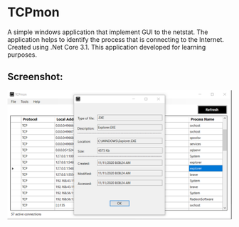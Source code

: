 # TCPmon
A simple windows application that implement GUI to the netstat. The application helps to identify the process that is connecting to the Internet. 
Created using .Net Core 3.1. This application developed for learning purposes.

## Screenshot:
![alt text](https://github.com/icebroke/TCPmon/blob/main/Resources/ProcProperties.png?raw=true)

